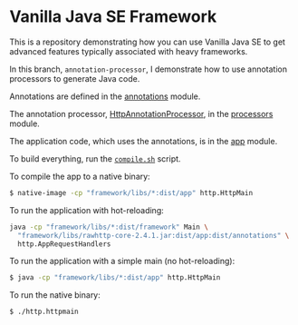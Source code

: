# Vanilla Java SE Framework

This is a repository demonstrating how you can use Vanilla Java SE to get advanced features
typically associated with heavy frameworks.

In this branch, `annotation-processor`, I demonstrate how to use annotation processors to generate Java code.

Annotations are defined in the [annotations](annotations) module.

The annotation processor, [HttpAnnotationProcessor](processors/src/processors/HttpAnnotationProcessor.java), in the
[processors](processors) module.

The application code, which uses the annotations, is in the [app](app) module.

To build everything, run the [`compile.sh`](compile.sh) script.

To compile the app to a native binary:

```bash
$ native-image -cp "framework/libs/*:dist/app" http.HttpMain
```

To run the application with hot-reloading:

```bash
java -cp "framework/libs/*:dist/framework" Main \
  "framework/libs/rawhttp-core-2.4.1.jar:dist/app:dist/annotations" \
  http.AppRequestHandlers
```

To run the application with a simple main (no hot-reloading):

```bash
$ java -cp "framework/libs/*:dist/app" http.HttpMain
```

To run the native binary:

```bash
$ ./http.httpmain
```
